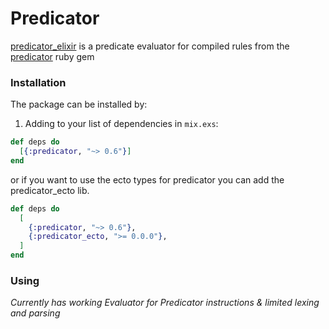 # Predicator

[predicator_elixir](https://hexdocs.pm/predicator) is a predicate evaluator for compiled rules from the [predicator](https://github.com/predicator/predicator) ruby gem

### Installation

The package can be installed by:

1. Adding to your list of dependencies in `mix.exs`:

  ```elixir
  def deps do
    [{:predicator, "~> 0.6"}]
  end
  ```

  or if you want to use the ecto types for predicator you can add the predicator_ecto lib.

  ```elixir
  def deps do
    [
      {:predicator, "~> 0.6"},
      {:predicator_ecto, ">= 0.0.0"},
    ]
  end
  ```

### Using

_Currently has working Evaluator for Predicator instructions & limited lexing and parsing_

